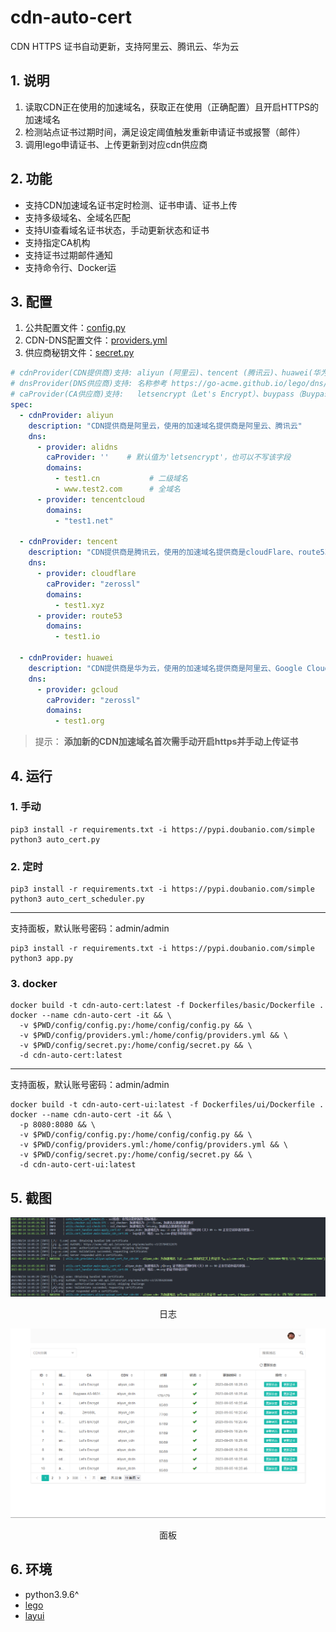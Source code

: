 # cdn-auto-cert
CDN HTTPS 证书自动更新，支持阿里云、腾讯云、华为云

## 1. 说明
1. 读取CDN正在使用的加速域名，获取正在使用（正确配置）且开启HTTPS的加速域名
2. 检测站点证书过期时间，满足设定阈值触发重新申请证书或报警（邮件）
3. 调用lego申请证书、上传更新到对应cdn供应商

## 2. 功能
+ 支持CDN加速域名证书定时检测、证书申请、证书上传
+ 支持多级域名、全域名匹配
+ 支持UI查看域名证书状态，手动更新状态和证书
+ 支持指定CA机构
+ 支持证书过期邮件通知
+ 支持命令行、Docker运

## 3. 配置
1. 公共配置文件：[config.py](./configs/config.py)
2. CDN-DNS配置文件：[providers.yml](./configs/providers.yml)
3. 供应商秘钥文件：[secret.py](./configs/secret.py)

```yml
# cdnProvider(CDN提供商)支持: aliyun (阿里云)、tencent (腾讯云)、huawei(华为云)
# dnsProvider(DNS供应商)支持: 名称参考 https://go-acme.github.io/lego/dns/ 
# caProvider(CA供应商)支持:   letsencrypt（Let's Encrypt）、buypass（Buypass）、zerossl（ZeroSSL）
spec:
  - cdnProvider: aliyun
    description: "CDN提供商是阿里云，使用的加速域名提供商是阿里云、腾讯云"
    dns:
      - provider: alidns
        caProvider: ''    # 默认值为'letsencrypt'，也可以不写该字段
        domains:
          - test1.cn           # 二级域名
          - www.test2.com      # 全域名
      - provider: tencentcloud
        domains:
          - "test1.net"

  - cdnProvider: tencent
    description: "CDN提供商是腾讯云，使用的加速域名提供商是cloudFlare、route53"
    dns:
      - provider: cloudflare
        caProvider: "zerossl"
        domains:
          - test1.xyz
      - provider: route53
        domains:
          - test1.io

  - cdnProvider: huawei
    description: "CDN提供商是华为云，使用的加速域名提供商是阿里云、Google Cloud"
    dns:
      - provider: gcloud
        caProvider: "zerossl"
        domains:
          - test1.org
```
> 提示：
**添加新的CDN加速域名首次需手动开启https并手动上传证书**

## 4. 运行
### 1. 手动
``` shell
pip3 install -r requirements.txt -i https://pypi.doubanio.com/simple
python3 auto_cert.py
```

### 2. 定时
```shell
pip3 install -r requirements.txt -i https://pypi.doubanio.com/simple
python3 auto_cert_scheduler.py
```
---
支持面板，默认账号密码：admin/admin
```shell
pip3 install -r requirements.txt -i https://pypi.doubanio.com/simple
python3 app.py
```
### 3. docker
```shell
docker build -t cdn-auto-cert:latest -f Dockerfiles/basic/Dockerfile .
docker --name cdn-auto-cert -it && \
  -v $PWD/config/config.py:/home/config/config.py && \
  -v $PWD/config/providers.yml:/home/config/providers.yml && \
  -v $PWD/config/secret.py:/home/config/secret.py && \
  -d cdn-auto-cert:latest
```
---
支持面板，默认账号密码：admin/admin
```shell
docker build -t cdn-auto-cert-ui:latest -f Dockerfiles/ui/Dockerfile .
docker --name cdn-auto-cert -it && \
  -p 8080:8080 && \
  -v $PWD/config/config.py:/home/config/config.py && \
  -v $PWD/config/providers.yml:/home/config/providers.yml && \
  -v $PWD/config/secret.py:/home/config/secret.py && \
  -d cdn-auto-cert-ui:latest
```

## 5. 截图
<div align="center">
  <img alt="cdn-auto-cert" src="./docs/images/screenshot.png">
  <p>日志</p>
  <img alt="cdn-auto-cert" src="./docs/images/ui.png">
  <p>面板</p>
</div>

## 6. 环境
+ python3.9.6^
+ [lego](https://github.com/go-acme/lego)
+ [layui](https://github.com/layui/layui)
